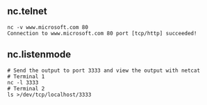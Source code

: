 ## nc.telnet

```
nc -v www.microsoft.com 80
Connection to www.microsoft.com 80 port [tcp/http] succeeded!
```

## nc.listenmode
```
# Send the output to port 3333 and view the output with netcat
# Terminal 1
nc -l 3333
# Terminal 2
ls >/dev/tcp/localhost/3333
```
